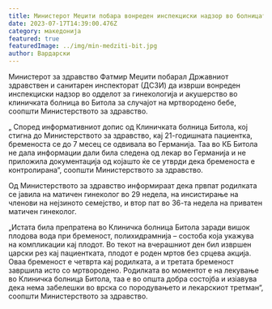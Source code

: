 ```yaml
---
title: Министерот Меџити побара вонреден инспекциски надзор во болницата во Битола
date: 2023-07-17T14:39:00.476Z
category: македонија
featured: true
featuredImage: ../img/min-medziti-bit.jpg
author: Вардарски
---
```

<!--StartFragment-->

Министерот за здравство Фатмир Меџити побарал Државниот здравствен и санитарен инспекторат (ДСЗИ) да изврши вонреден инспекциски надзор во одделот за гинекологија и акушерство во клиничката болница во Битола за случајот на мртвородено бебе, соопшти Министерството за здравство.

„ Според информативниот допис од Клиничката болница Битола, кој стигна до Министерството за здравство, кај 21-годишната пациентка, бременоста се до 7 месец се одвивала во Германија. Таа во КБ Битола не дала информации дали била следена од лекар во Германија и не приложила документација од којашто ќе се утврди дека бременоста е контролирана“, соопшти Министерството за здравство.

Од Министерството за здравство информираат дека првпат родилката се јавила на матичен гинеколог во 29 недела, на инсистирање на членови на нејзиното семејство, и втор пат во 36-та недела на приватен матичен гинеколог.

„Истата била препратена во Клиничка болница Битола заради вишок плодова вода при бременост, полихидрамниja – состоба која укажува на компликации кај плодот. Во текот на вчерашниот ден бил извршен царски рез кај пациентката, плодот е роден мртов без срцева акција. Оваa бременост е четврта кај родилката, а и третата бременост завршила исто со мртвородено. Родилката во моментот е на лекување во Клиничка болница Битола, таа е во општа добра состојба и изіавува дека нема забелешки во врска со породувањето и лекарскиот третман“, соопшти Министерството за здравство.

<!--EndFragment-->